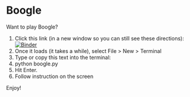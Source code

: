 # Boogle
Want to play Boogle?

1. Click this link (in a new window so you can still see these directions): [![Binder](https://mybinder.org/badge_logo.svg)](https://mybinder.org/v2/gh/kajpeterson/Boogle/HEAD)
2. Once it loads (it takes a while), select File > New > Terminal
3. Type or copy this text into the terminal:
4. python boogle.py
5. Hit Enter.
6. Follow instruction on the screen

Enjoy!
